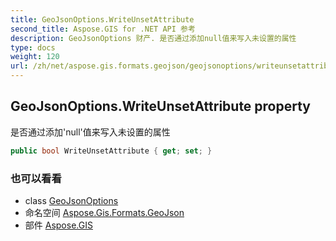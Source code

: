 ```yaml
---
title: GeoJsonOptions.WriteUnsetAttribute
second_title: Aspose.GIS for .NET API 参考
description: GeoJsonOptions 财产. 是否通过添加null值来写入未设置的属性
type: docs
weight: 120
url: /zh/net/aspose.gis.formats.geojson/geojsonoptions/writeunsetattribute/
---
```

## GeoJsonOptions.WriteUnsetAttribute property

是否通过添加'null'值来写入未设置的属性

```csharp
public bool WriteUnsetAttribute { get; set; }
```

### 也可以看看

* class [GeoJsonOptions](../)
* 命名空间 [Aspose.Gis.Formats.GeoJson](../../geojsonoptions/)
* 部件 [Aspose.GIS](../../../)


